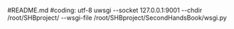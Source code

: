 #README.md
#coding: utf-8
uwsgi --socket 127.0.0.1:9001 --chdir /root/SHBproject/ --wsgi-file /root/SHBproject/SecondHandsBook/wsgi.py